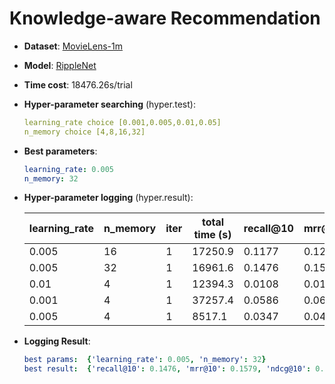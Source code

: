 # Knowledge-aware Recommendation

- **Dataset**: [MovieLens-1m](../../md/ml-1m_kg.md)

- **Model**: [RippleNet](https://recbole.io/docs/user_guide/model/knowledge/cfkg.html)

- **Time cost**: 18476.26s/trial

- **Hyper-parameter searching** (hyper.test):

  ```yaml
  learning_rate choice [0.001,0.005,0.01,0.05]
  n_memory choice [4,8,16,32]
  ```

- **Best parameters**:

  ```yaml
  learning_rate: 0.005
  n_memory: 32
  ```

- **Hyper-parameter logging** (hyper.result):

  | learning_rate | n_memory | iter | total time (s) | recall@10 | mrr@10 | ndcg@10 |
  |---------------|----------|------|----------------|-----------|--------|---------|
  | 0.005         | 16       | 1    | 17250.9        | 0.1177    | 0.1291 | 0.0894  |
  | 0.005         | 32       | 1    | 16961.6        | 0.1476    | 0.1579 | 0.1122  |
  | 0.01          | 4        | 1    | 12394.3        | 0.0108    | 0.0172 | 0.0091  |
  | 0.001         | 4        | 1    | 37257.4        | 0.0586    | 0.0661 | 0.0445  |
  | 0.005         | 4        | 1    | 8517.1         | 0.0347    | 0.0439 | 0.0267  |


- **Logging Result**:

  ```yaml
  best params:  {'learning_rate': 0.005, 'n_memory': 32}
  best result:  {'recall@10': 0.1476, 'mrr@10': 0.1579, 'ndcg@10': 0.1122, 'hit@10': 0.3675, 'precision@10': 0.0544, 'time_this_iter_s': 16961.59213399887}
  ```
